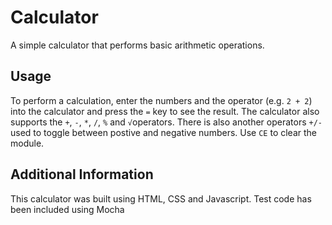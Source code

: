 # Calculator

A simple calculator that performs basic arithmetic operations.

## Usage

To perform a calculation, enter the numbers and the operator (e.g. `2 + 2`) into the calculator and press the `=` key to see the result. The calculator also supports the `+`, `-`, `*`, `/`, `%` and `√`operators. There is also another operators  `+/-` used to toggle between postive and negative numbers. Use `CE` to clear the module.

## Additional Information

This calculator was built using HTML, CSS and Javascript. Test code has been included using Mocha
